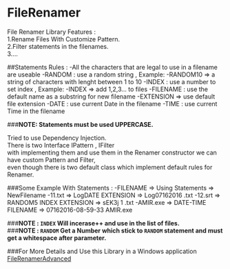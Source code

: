 # FileRenamer
File Renamer Library
Features :</br>
  1.Rename Files With Customize Pattern.</br>
  2.Filter statements in the filenames.</br>
  3....</br>
  
##Statements Rules :
     -All the characters that are legal to use in a filename are useable
     -RANDOM : use a random string , Example:
     -RANDOM10 => a string of characters with lenght between 1 to 10
     -INDEX : use a number to set index , Example:
     -INDEX => add 1,2,3... to files
     -FILENAME : use the default name as a substring for new filename
     -EXTENSION => use default file extension
     -DATE : use current Date in the filename
     -TIME : use current Time in the filename
     
###**NOTE: Statements must be used UPPERCASE.**

Tried to use Dependency Injection.</br>
There is two Interface IPattern , IFilter</br>
with implementing them and use them in the Renamer constructor we can have custom Pattern and Filter,</br>
even though there is two default class which implement default rules for Renamer.</br>

###Some Example With Statements :
     -FILENAME	=>		Using Statements 		        => 		NewFilename
     -11.txt    =>		LogDATE EXTENSION		        => 		Log07162016 .txt
     -12.srt	=>		RANDOM5 INDEX EXTENSION	        =>		sEK3j 1 .txt
     -AMIR.exe	=>		DATE-TIME FILENAME		        =>		07162016-08-59-33 AMIR.exe

###**NOTE : `INDEX` Will incerase++ and use in the list of files.**</br>
###**NOTE : `RANDOM` Get a Number which stick to `RANDOM` statement and must get a whitespace after parameter.**</br>

###For More Details and Use this Library in a Windows application [FileRenamerAdvanced](https://github.com/amirhosseinghorbani/FileRenamerAdvanced) 
